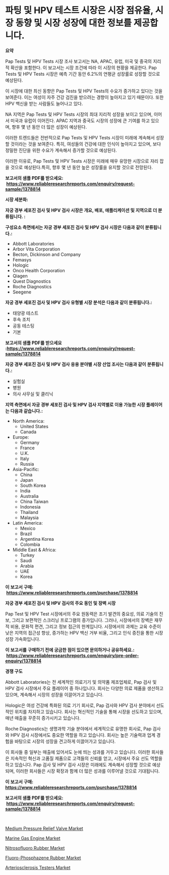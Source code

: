 <p><h1>파팅 및 HPV 테스트 시장은 시장 점유율, 시장 동향 및 시장 성장에 대한 정보를 제공합니다.</h1></p><p><strong>요약</strong></p>
<p><p>Pap Tests 및 HPV Tests 시장 조사 보고서는 NA, APAC, 유럽, 미국 및 중국의 지리적 확산을 포함한다. 이 보고서는 시장 조건에 따라 이 시장의 현황을 제공한다. Pap Tests 및 HPV Tests 시장은 예측 기간 동안 6.2%의 연평균 성장률로 성장할 것으로 예상된다. </p><p>이 시장에 대한 최신 동향은 Pap Tests 및 HPV Tests의 수요가 증가하고 있다는 것을 보여준다. 이는 여성이 자주 건강 검진을 받으려는 경향이 높아지고 있기 때문이다. 또한 HPV 백신을 받는 사람들도 늘어나고 있다.</p><p>NA 지역은 Pap Tests 및 HPV Tests 시장의 최대 지리적 성장을 보이고 있으며, 이어서 미국과 유럽이 이어진다. APAC 지역과 중국도 시장의 성장에 큰 기여를 하고 있으며, 향후 몇 년 동안 더 많은 성장이 예상된다.</p><p>이러한 트렌드들은 전반적으로 Pap Tests 및 HPV Tests 시장이 미래에 계속해서 성장할 것이라는 것을 보여준다. 특히, 여성들의 건강에 대한 인식이 높아지고 있으며, 보다 정밀한 진단을 위한 수요가 계속해서 증가할 것으로 예상된다.</p><p>이러한 이유로, Pap Tests 및 HPV Tests 시장은 미래에 매우 유망한 시장으로 자리 잡을 것으로 예상된다.특히, 향후 몇 년 동안 높은 성장률을 유지할 것으로 전망된다.</p></p>
<p><strong>보고서의 샘플 PDF를 받으세요: &nbsp;<a href="https://www.reliableresearchreports.com/enquiry/request-sample/1378814">https://www.reliableresearchreports.com/enquiry/request-sample/1378814</a></strong></p>
<p><strong>시장 세분화:</strong></p>
<p><strong> 자궁 경부 세포진 검사 및 HPV 검사 시장은 개요, 배포, 애플리케이션 및 지역으로 더 분류됩니다. :</strong></p>
<p><strong>구성요소 측면에서는 자궁 경부 세포진 검사 및 HPV 검사 시장은 다음과 같이 분류됩니다.:</strong></p>
<p><ul><li>Abbott Laboratories</li><li>Arbor Vita Corporation</li><li>Becton, Dickinson and Company</li><li>Femasys</li><li>Hologic</li><li>Onco Health Corporation</li><li>Qiagen</li><li>Quest Diagnostics</li><li>Roche Diagnostics</li><li>Seegene</li></ul></p>
<p><strong> 자궁 경부 세포진 검사 및 HPV 검사 유형별 시장 분석은 다음과 같이 분류됩니다.:</strong></p>
<p><ul><li>태양광 테스트</li><li>후속 조치</li><li>공동 테스팅</li><li>기본</li></ul></p>
<p><strong>보고서의 샘플 PDF를 받으세요 :<a href="https://www.reliableresearchreports.com/enquiry/request-sample/1378814">https://www.reliableresearchreports.com/enquiry/request-sample/1378814</a></strong></p>
<p><strong> 자궁 경부 세포진 검사 및 HPV 검사 응용 분야별 시장 산업 조사는 다음과 같이 분류됩니다.:</strong></p>
<p><ul><li>실험실</li><li>병원</li><li>의사 사무실 및 클리닉</li></ul></p>
<p><strong>지역 측면에서 자궁 경부 세포진 검사 및 HPV 검사 지역별로 이용 가능한 시장 플레이어는 다음과 같습니다.:</strong></p>
<p><ul>
    <li>
        North America:
        <ul>
            <li>United States</li>
            <li>Canada</li>
        </ul>
    </li>
    <li>
        Europe:
        <ul>
            <li>Germany</li>
            <li>France</li>
            <li>U.K.</li>
            <li>Italy</li>
            <li>Russia</li>
        </ul>
    </li>
    <li>
        Asia-Pacific:
        <ul>
            <li>China</li>
            <li>Japan</li>
            <li>South Korea</li>
            <li>India</li>
            <li>Australia</li>
            <li>China Taiwan</li>
            <li>Indonesia</li>
            <li>Thailand</li>
            <li>Malaysia</li>
        </ul>
    </li>
    <li>
        Latin America:
        <ul>
            <li>Mexico</li>
            <li>Brazil</li>
            <li>Argentina Korea</li>
            <li>Colombia</li>
        </ul>
    </li>
    <li>
        Middle East & Africa:
        <ul>
            <li>Turkey</li>
            <li>Saudi</li>
            <li>Arabia</li>
            <li>UAE</li>
            <li>Korea</li>
        </ul>
    </li>
    </ul></p>
<p><strong>이 보고서 구매: &nbsp;<a href="https://www.reliableresearchreports.com/purchase/1378814">https://www.reliableresearchreports.com/purchase/1378814</a></strong></p>
<p><strong>자궁 경부 세포진 검사 및 HPV 검사의 주요 동인 및 장벽 시장</strong></p>
<p><p>Pap Test 및 HPV Test 시장에서의 주요 원동력은 조기 발견의 중요성, 의료 기술의 진보, 그리고 보편적인 스크리닝 프로그램의 증가입니다. 그러나, 시장에서의 장벽은 재무적 비용, 문화적 편견, 그리고 정보 접근의 한계입니다. 시장에서의 과제는 교육 수준이 낮은 지역의 접근성 향상, 증가하는 HPV 백신 거부 비율, 그리고 인식 증진을 통한 시장 성장 가속화입니다.</p></p>
<p><strong>이 보고서를 구매하기 전에 궁금한 점이 있으면 문의하거나 공유하세요.: &nbsp;<a href="https://www.reliableresearchreports.com/enquiry/pre-order-enquiry/1378814">https://www.reliableresearchreports.com/enquiry/pre-order-enquiry/1378814</a></strong></p>
<p><strong>경쟁 구도</strong></p>
<p><p>Abbott Laboratories는 전 세계적인 의료기기 및 의약품 제조업체로, Pap 검사 및 HPV 검사 시장에서 주요 플레이어 중 하나입니다. 회사는 다양한 의료 제품을 생산하고 있으며, 계속해서 시장의 성장을 이끌어가고 있습니다. </p><p>Hologic은 여성 건강에 특화된 의료 기기 회사로, Pap 검사와 HPV 검사 분야에서 선도적인 위치를 차지하고 있습니다. 회사는 혁신적인 기술을 통해 시장을 선도하고 있으며, 매년 매출을 꾸준히 증가시키고 있습니다.</p><p>Roche Diagnostics는 생명과학 기술 분야에서 세계적으로 유명한 회사로, Pap 검사와 HPV 검사 시장에서도 중요한 역할을 하고 있습니다. 회사는 높은 기술력과 업계 경험을 바탕으로 시장의 성장을 견고하게 이끌어가고 있습니다.</p><p>이 회사들 중 일부는 매출에 있어서도 눈에 띄는 성과를 거두고 있습니다. 이러한 회사들은 지속적인 혁신과 고품질 제품으로 고객들의 신뢰를 얻고, 시장에서 주요 선도 역할을 하고 있습니다. Pap 검사 및 HPV 검사 시장은 미래에도 계속해서 성장할 것으로 예상되며, 이러한 회사들은 시장 확장과 함께 더 많은 성과를 이루어낼 것으로 기대됩니다.</p></p>
<p><strong>이 보고서 구매: &nbsp; <a href="https://www.reliableresearchreports.com/purchase/1378814">https://www.reliableresearchreports.com/purchase/1378814</a></strong></p>
<p><strong>보고서의 샘플 PDF를 받으세요: &nbsp;<a href="https://www.reliableresearchreports.com/enquiry/request-sample/1378814">https://www.reliableresearchreports.com/enquiry/request-sample/1378814</a></strong><strong></strong></p>
<p>&nbsp;</p>
<p><p><a href="https://issuu.com/reportprime-2/docs/medium-pressure-relief-valve-market-size-2030.pptx">Medium Pressure Relief Valve Market</a></p><p><a href="https://issuu.com/reportprime-2/docs/marine-gas-engine-market-size-2030.pptx">Marine Gas Engine Market</a></p><p><a href="https://github.com/derrinmiltonellis35gcl/Market-Research-Report-List-1/blob/main/nitrosofluoro-rubber-market.md">Nitrosofluoro Rubber Market</a></p><p><a href="https://github.com/Chiragrp22/Market-Research-Report-List-3/blob/main/fluoro-phosphazene-rubber-market.md">Fluoro-Phosphazene Rubber Market</a></p><p><a href="https://lydian-appliance-61d.notion.site/Arteriosclerosis-Testers-Market-Size-Focuses-on-Market-Dynamics-In-Depth-Analysis-and-Future-Projec-7aed0a855027405ba68eb9f5757d0acb">Arteriosclerosis Testers Market</a></p></p>